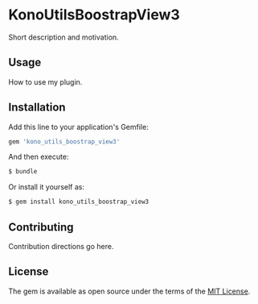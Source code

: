 # KonoUtilsBoostrapView3
Short description and motivation.

## Usage
How to use my plugin.

## Installation
Add this line to your application's Gemfile:

```ruby
gem 'kono_utils_boostrap_view3'
```

And then execute:
```bash
$ bundle
```

Or install it yourself as:
```bash
$ gem install kono_utils_boostrap_view3
```

## Contributing
Contribution directions go here.

## License
The gem is available as open source under the terms of the [MIT License](https://opensource.org/licenses/MIT).
